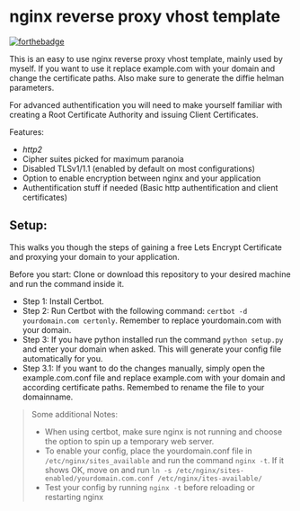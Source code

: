 # nginx reverse proxy vhost template

[![forthebadge](https://forthebadge.com/images/badges/certified-snoop-lion.svg)](https://forthebadge.com)

This is an easy to use nginx reverse proxy vhost template, mainly used by myself. If you want to use it replace example.com with your domain and change the certificate paths. Also make sure to generate the diffie helman parameters.

 For advanced authentification you will need to make yourself familiar with creating a Root Certificate Authority and issuing Client Certificates.
 
 Features:
 - *http2*
 - Cipher suites picked for maximum paranoia
 - Disabled TLSv1/1.1 (enabled by default on most configurations)
 - Option to enable encryption between nginx and your application
 - Authentification stuff if needed (Basic http authentification and client certificates)

 ## Setup:

 This walks you though the steps of gaining a free Lets Encrypt Certificate and proxying your domain to your application.

 Before you start: Clone or download this repository to your desired machine and run the command inside it.

 - Step 1: Install Certbot.
 - Step 2: Run Certbot with the following command: `certbot -d yourdomain.com certonly`. Remember to replace yourdomain.com with your domain.
 - Step 3: If you have python installed run the command `python setup.py` and enter your domain when asked. This will generate your config file automatically for you.
 - Step 3.1: If you want to do the changes manually, simply open the example.com.conf file and replace example.com with your domain and according certificate paths. Remembed to rename the file to your domainname.

> Some additional Notes: 
> - When using certbot, make sure nginx is not running and choose the option to spin up a temporary web server. 
> - To enable your config, place the yourdomain.conf file in `/etc/nginx/sites_available` and run the command `nginx -t`. If it shows OK, move on and run `ln -s /etc/nginx/sites-enabled/yourdomain.com.conf /etc/nginx/ites-available/`
> - Test your config by running `nginx -t` before reloading or restarting nginx